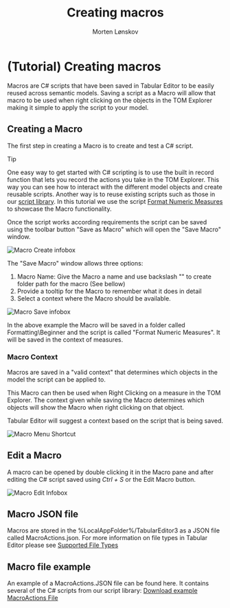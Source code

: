 ﻿---
uid: creating-macros
title: Creating macros
author: Morten Lønskov
updated: 2023-12-07
applies_to:
  editions:
    - edition: Desktop
    - edition: Business
    - edition: Enterprise
---
# (Tutorial) Creating macros

Macros are C# scripts that have been saved in Tabular Editor to be easily reused across semantic models.
Saving a script as a  Macro will allow that macro to be used when right clicking on the objects in the TOM Explorer making it simple to apply the script to your model.

## Creating a Macro

The first step in creating a Macro is to create and test a C# script. 

> [!TIP]
>One easy way to get started with C# scripting is to use the built in record function that lets you record the actions you take in the TOM Explorer.
>This way you can see how to interact with the different model objects and create reusable scripts.
>Another way is to reuse existing scripts such as those in our [script library](xref:csharp-script-library).
>In this tutorial we use the script [Format Numeric Measures](xref:script-format-numeric-measures) to showcase the Macro functionality.

Once the script works according requirements the script can be saved using the toolbar button "Save as Macro" which will open the "Save Macro" window.

![Macro Create infobox](~/content/assets/images/features/macros/macro_tutorial_create_infobox.png)

The "Save Macro" window allows three options:
1. Macro Name: Give the Macro a name and use backslash "\" to create folder path for the macro (See bellow)
2. Provide a tooltip for the Macro to remember what it does in detail
3. Select a context where the Macro should be available. 

![Macro Save infobox](~/content/assets/images/features/macros/macro_tutorial_save_window.png)

In the above example the Macro will be saved in a folder called Formatting\Beginner and the script is called "Format Numeric Measures". It will be saved in the context of measures.

### Macro Context
Macros are saved in a "valid context" that determines which objects in the model the script can be applied to. 

This Macro can then be used when Right Clicking on a measure in the TOM Explorer. The context given while saving the Macro determines which objects will show the Macro when right clicking on that object.

Tabular Editor will suggest a context based on the script that is being saved. 

![Macro Menu Shortcut](~/content/assets/images/features/macros/macro_tutorial_menu_shortcut.png)

## Edit a Macro

A macro can be opened by double clicking it in the Macro pane and after editing the C# script saved using _Ctrl + S_ or the Edit Macro button. 

![Macro Edit Infobox](~/content/assets/images/features/macros/macro_tutorial_edit_infobox.png)


## Macro JSON file

Macros are stored in the %LocalAppFolder%/TabularEditor3 as a JSON file called MacroActions.json. For more information on file types in Tabular Editor please see [Supported File Types](xref:supported-files#macroactionsjson)

## Macro file example

An example of a MacroActions.JSON file can be found here. It contains several of the C# scripts from our script library: [Download example MacroActions File](https://raw.githubusercontent.com/TabularEditor/TabularEditorDocs/main/assets/file-types/MacroActions.json)


